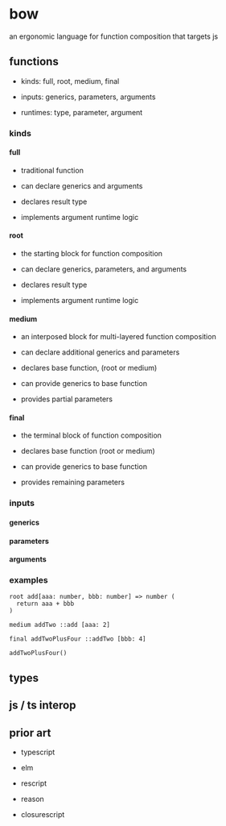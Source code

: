 # bow

an ergonomic language for function composition that targets js

## functions

- kinds: full, root, medium, final

- inputs: generics, parameters, arguments

- runtimes: type, parameter, argument

### kinds

#### full

- traditional function

- can declare generics and arguments

- declares result type

- implements argument runtime logic

#### root

- the starting block for function composition

- can declare generics, parameters, and arguments

- declares result type

- implements argument runtime logic

#### medium

- an interposed block for multi-layered function composition

- can declare additional generics and parameters

- declares base function, (root or medium)

- can provide generics to base function

- provides partial parameters

#### final

- the terminal block of function composition

- declares base function (root or medium)

- can provide generics to base function

- provides remaining parameters

### inputs

#### generics

#### parameters

#### arguments

### examples

```bow
root add[aaa: number, bbb: number] => number (
  return aaa + bbb
)

medium addTwo ::add [aaa: 2]

final addTwoPlusFour ::addTwo [bbb: 4]

addTwoPlusFour()
```

## types

## js / ts interop

## prior art

- typescript

- elm

- rescript

- reason

- closurescript